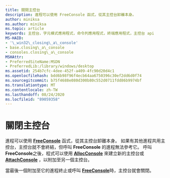 ```yaml
---
title: 關閉主控台
description: 進程可以使用 FreeConsole 函式，從其主控台卸離本身。
author: miniksa
ms.author: miniksa
ms.topic: article
keywords: 主控台，字元模式應用程式，命令列應用程式，終端應用程式，主控台 api
MS-HAID:
- '\_win32\_closing\_a\_console'
- base.closing\_a\_console
- consoles.closing\_a\_console
MSHAttr:
- PreferredSiteName:MSDN
- PreferredLib:/library/windows/desktop
ms.assetid: 254b7cfc-4dee-452f-a409-4fc90d20d4c1
ms.openlocfilehash: bdd6b98f96f4ecb64aa6750396c30ef2dd6d0f74
ms.sourcegitcommit: b75f4688e080d300b80c552d0711fdd86b9974bf
ms.translationtype: MT
ms.contentlocale: zh-TW
ms.lasthandoff: 08/24/2020
ms.locfileid: "89059358"
---
```

# <a name="closing-a-console"></a>關閉主控台


進程可以使用 [**FreeConsole**](freeconsole.md) 函式，從其主控台卸離本身。 如果有其他進程共用主控台，主控台就不會終結，但呼叫 **FreeConsole** 的進程無法參考它。 呼叫 **FreeConsole**之後，程式可以使用 [**AllocConsole**](allocconsole.md) 來建立新的主控台或 [**AttachConsole**](attachconsole.md) ，以附加至另一個主控台。

當最後一個附加至它的進程終止或呼叫 [**FreeConsole**](freeconsole.md)時，主控台就會關閉。

 

 




